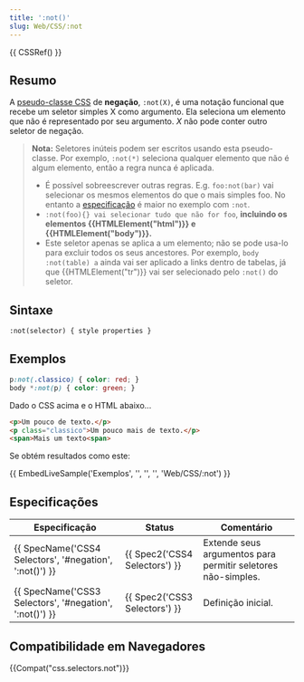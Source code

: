 ```yaml
---
title: ':not()'
slug: Web/CSS/:not
---
```

{{ CSSRef() }}

## Resumo

A [pseudo-classe CSS](/pt-BR/docs/Web/CSS/Pseudo-classes) de **negação**, `:not(X)`, é uma notação funcional que recebe um seletor simples X como argumento. Ela seleciona um elemento que não é representado por seu argumento. _X_ não pode conter outro seletor de negação.

> **Nota:** Seletores inúteis podem ser escritos usando esta pseudo-classe. Por exemplo, `:not(*)` seleciona qualquer elemento que não é algum elemento, então a regra nunca é aplicada.
>
> - É possível sobreescrever outras regras. E.g. `foo:not(bar)` vai selecionar os mesmos elementos do que o mais simples foo. No entanto a [especificação](/pt-BR/docs/Web/CSS/Specificity) é maior no exemplo com `:not`.
> - `:not(foo){} vai selecionar tudo que não for foo`, **incluindo os elementos {{HTMLElement("html")}} e {{HTMLElement("body")}}.**
> - Este seletor apenas se aplica a um elemento; não se pode usa-lo para excluir todos os seus ancestores. Por exemplo, `body :not(table) a` ainda vai ser aplicado a links dentro de tabelas, já que {{HTMLElement("tr")}} vai ser selecionado pelo `:not()` do seletor.

## Sintaxe

```
:not(selector) { style properties }
```

## Exemplos

```css
p:not(.classico) { color: red; }
body *:not(p) { color: green; }
```

Dado o CSS acima e o HTML abaixo...

```html
<p>Um pouco de texto.</p>
<p class="classico">Um pouco mais de texto.</p>
<span>Mais um texto<span>
```

Se obtém resultados como este:

{{ EmbedLiveSample('Exemplos', '', '', '', 'Web/CSS/:not') }}

## Especificações

| Especificação                                                            | Status                                   | Comentário                                                   |
| ------------------------------------------------------------------------ | ---------------------------------------- | ------------------------------------------------------------ |
| {{ SpecName('CSS4 Selectors', '#negation', ':not()') }} | {{ Spec2('CSS4 Selectors') }} | Extende seus argumentos para permitir seletores não-simples. |
| {{ SpecName('CSS3 Selectors', '#negation', ':not()') }} | {{ Spec2('CSS3 Selectors') }} | Definição inicial.                                           |

## Compatibilidade em Navegadores

{{Compat("css.selectors.not")}}
